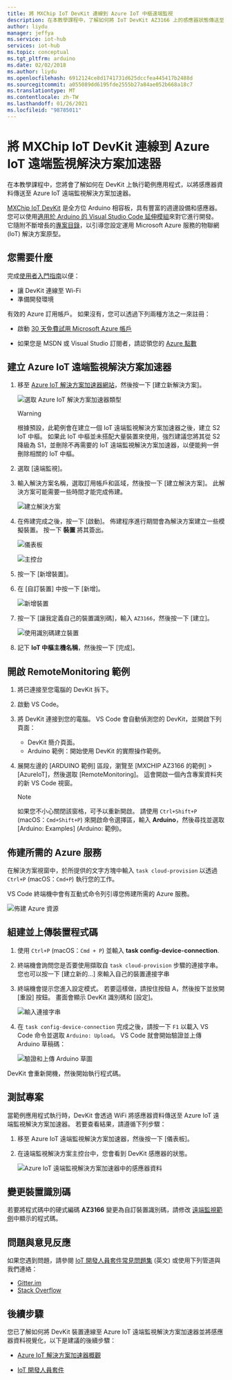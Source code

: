 ```yaml
---
title: 將 MXChip IoT DevKit 連線到 Azure IoT 中樞遠端監視
description: 在本教學課程中，了解如何將 IoT DevKit AZ3166 上的感應器狀態傳送至 Azure IoT 遠端監視解決方案加速器。
author: liydu
manager: jeffya
ms.service: iot-hub
services: iot-hub
ms.topic: conceptual
ms.tgt_pltfrm: arduino
ms.date: 02/02/2018
ms.author: liydu
ms.openlocfilehash: 6912124ce8d1741731d625dccfea445417b2488d
ms.sourcegitcommit: a055089dd6195fde2555b27a84ae052b668a18c7
ms.translationtype: MT
ms.contentlocale: zh-TW
ms.lasthandoff: 01/26/2021
ms.locfileid: "98785011"
---
```

# <a name="connect-mxchip-iot-devkit-to-azure-iot-remote-monitoring-solution-accelerator"></a>將 MXChip IoT DevKit 連線到 Azure IoT 遠端監視解決方案加速器

在本教學課程中，您將會了解如何在 DevKit 上執行範例應用程式，以將感應器資料傳送至 Azure IoT 遠端監視解決方案加速器。

[MXChip IoT DevKit](https://aka.ms/iot-devkit) 是全方位 Arduino 相容板，具有豐富的週邊設備和感應器。 您可以使用[適用於 Arduino 的 Visual Studio Code 延伸模組](https://aka.ms/arduino)來對它進行開發。 它隨附不斷增長的[專案目錄](https://microsoft.github.io/azure-iot-developer-kit/docs/projects/)，以引導您設定運用 Microsoft Azure 服務的物聯網 (IoT) 解決方案原型。

## <a name="what-you-need"></a>您需要什麼

完成[使用者入門指南](./iot-hub-arduino-iot-devkit-az3166-get-started.md)以便：

* 讓 DevKit 連線至 Wi-Fi
* 準備開發環境

有效的 Azure 訂用帳戶。 如果沒有，您可以透過下列兩種方法之一來註冊：

* 啟動 [30 天免費試用 Microsoft Azure 帳戶](https://azure.microsoft.com/free/)

* 如果您是 MSDN 或 Visual Studio 訂閱者，請認領您的 [Azure 點數](https://azure.microsoft.com/pricing/member-offers/msdn-benefits-details/)

## <a name="create-an-azure-iot-remote-monitoring-solution-accelerator"></a>建立 Azure IoT 遠端監視解決方案加速器

1. 移至 [Azure IoT 解決方案加速器網站](https://www.azureiotsolutions.com/)，然後按一下 [建立新解決方案]。

   ![選取 Azure IoT 解決方案加速器類型](media/iot-hub-arduino-iot-devkit-az3166-devkit-remote-monitoring/azure-iot-suite-solution-types.png)

   > [!WARNING]
   > 根據預設，此範例會在建立一個 IoT 遠端監視解決方案加速器之後，建立 S2 IoT 中樞。 如果此 IoT 中樞並未搭配大量裝置來使用，強烈建議您將其從 S2 降級為 S1，並刪除不再需要的 IoT 遠端監視解決方案加速器，以便能夠一併刪除相關的 IoT 中樞。 

2. 選取 [遠端監視]。

3. 輸入解決方案名稱，選取訂用帳戶和區域，然後按一下 [建立解決方案]。 此解決方案可能需要一些時間才能完成佈建。
  
   ![建立解決方案](media/iot-hub-arduino-iot-devkit-az3166-devkit-remote-monitoring/azure-iot-suite-new-solution.png)

4. 在佈建完成之後，按一下 [啟動]。 佈建程序進行期間會為解決方案建立一些模擬裝置。 按一下 **裝置** 將其簽出。

   ![儀表板](media/iot-hub-arduino-iot-devkit-az3166-devkit-remote-monitoring/azure-iot-suite-new-solution-created.png)
  
   ![主控台](media/iot-hub-arduino-iot-devkit-az3166-devkit-remote-monitoring/azure-iot-suite-console.png)

5. 按一下 [新增裝置]。

6. 在 [自訂裝置] 中按一下 [新增]。
  
   ![新增裝置](media/iot-hub-arduino-iot-devkit-az3166-devkit-remote-monitoring/azure-iot-suite-add-new-device.png)

7. 按一下 [讓我定義自己的裝置識別碼]，輸入 `AZ3166`，然後按一下 [建立]。
  
   ![使用識別碼建立裝置](media/iot-hub-arduino-iot-devkit-az3166-devkit-remote-monitoring/azure-iot-suite-new-device-configuration.png)

8. 記下 **IoT 中樞主機名稱**，然後按一下 [完成]。

## <a name="open-the-remotemonitoring-sample"></a>開啟 RemoteMonitoring 範例

1. 將已連接至您電腦的 DevKit 拆下。

2. 啟動 VS Code。

3. 將 DevKit 連接到您的電腦。 VS Code 會自動偵測您的 DevKit，並開啟下列頁面：

   * DevKit 簡介頁面。
   * Arduino 範例：開始使用 DevKit 的實際操作範例。

4. 展開左邊的 [ARDUINO 範例] 區段，瀏覽至 [MXCHIP AZ3166 的範例] > [AzureIoT]，然後選取 [RemoteMonitoring]。 這會開啟一個內含專案資料夾的新 VS Code 視窗。

   > [!NOTE]
   > 如果您不小心關閉該窗格，可予以重新開啟。 請使用 `Ctrl+Shift+P` (macOS：`Cmd+Shift+P`) 來開啟命令選擇區，輸入 **Arduino**，然後尋找並選取 [Arduino: Examples] \(Arduino: 範例\)。

## <a name="provision-required-azure-services"></a>佈建所需的 Azure 服務

在解決方案視窗中，於所提供的文字方塊中輸入 `task cloud-provision` 以透過 `Ctrl+P` (macOS：`Cmd+P`) 執行您的工作。

VS Code 終端機中會有互動式命令列引導您佈建所需的 Azure 服務。

![佈建 Azure 資源](media/iot-hub-arduino-iot-devkit-az3166-devkit-remote-monitoring/provision.png)

## <a name="build-and-upload-the-device-code"></a>組建並上傳裝置程式碼

1. 使用 `Ctrl+P` (macOS：`Cmd + P`) 並輸入 **task config-device-connection**.

2. 終端機會詢問您是否要使用擷取自 `task cloud-provision` 步驟的連接字串。 您也可以按一下 [建立新的...] 來輸入自己的裝置連接字串

3. 終端機會提示您進入設定模式。 若要這樣做，請按住按鈕 A，然後按下並放開 [重設] 按鈕。 畫面會顯示 DevKit 識別碼和 [設定]。

   ![輸入連接字串](media/iot-hub-arduino-iot-devkit-az3166-devkit-remote-monitoring/config-device-connection.png)

4. 在 `task config-device-connection` 完成之後，請按一下 `F1` 以載入 VS Code 命令並選取 `Arduino: Upload`。 VS Code 就會開始驗證並上傳 Arduino 草稿碼：
  
   ![驗證和上傳 Arduino 草圖](media/iot-hub-arduino-iot-devkit-az3166-devkit-remote-monitoring/arduino-upload.png)

DevKit 會重新開機，然後開始執行程式碼。

## <a name="test-the-project"></a>測試專案

當範例應用程式執行時，DevKit 會透過 WiFi 將感應器資料傳送至 Azure IoT 遠端監視解決方案加速器。 若要查看結果，請遵循下列步驟：

1. 移至 Azure IoT 遠端監視解決方案加速器，然後按一下 [儀表板]。

2. 在遠端監視解決方案主控台中，您會看到 DevKit 感應器的狀態。

   ![Azure IoT 遠端監視解決方案加速器中的感應器資料](media/iot-hub-arduino-iot-devkit-az3166-devkit-remote-monitoring/sensor-status.png)

## <a name="change-device-id"></a>變更裝置識別碼

若要將程式碼中的硬式編碼 **AZ3166** 變更為自訂裝置識別碼，請修改 [遠端監視範例](/previous-versions/azure/iot-accelerators/iot-accelerators-arduino-iot-devkit-az3166-devkit-remote-monitoring-v2)中顯示的程式碼。

## <a name="problems-and-feedback"></a>問題與意見反應

如果您遇到問題，請參閱 [IoT 開發人員套件常見問題集](https://microsoft.github.io/azure-iot-developer-kit/docs/faq/) \(英文\) 或使用下列管道與我們連絡：

* [Gitter.im](https://gitter.im/Microsoft/azure-iot-developer-kit)
* [Stack Overflow](https://stackoverflow.com/questions/tagged/iot-devkit)

## <a name="next-steps"></a>後續步驟

您已了解如何將 DevKit 裝置連線至 Azure IoT 遠端監視解決方案加速器並將感應器資料視覺化，以下是建議的後續步驟：

* [Azure IoT 解決方案加速器概觀](/azure/iot-suite/)

* [IoT 開發人員套件](https://microsoft.github.io/azure-iot-developer-kit/)